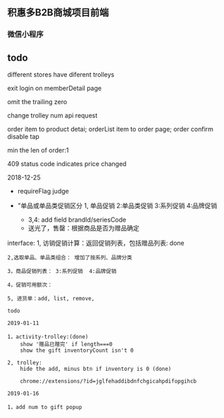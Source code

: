 ## 积惠多B2B商城项目前端

### 微信小程序

## todo

different stores have diferent trolleys

exit login on memberDetail page

omit the trailing zero

change trolley num api request

order item to product detai; orderList item to order page; order confirm disable tap

min the len of order:1

409 status code indicates price changed

2018-12-25

- requireFlag judge

- "单品或单品类促销区分
1, 单品促销   2:单品类促销 3:系列促销  4:品牌促销   
    - 3,4: add field brandId/seriesCode
    - 送光了，售罄：根据商品是否为赠品确定

interface:
    1, 访销促销计算：返回促销列表，包括赠品列表: done

    2,选取单品、单品类组合： 增加了按系列、品牌分类

    3，商品促销列表： 3:系列促销  4:品牌促销

    4，促销可用额次：

    5, 进货单：add, list, remove,

    todo

    2019-01-11

    1，activity-trolley:(done) 
        show '赠品已赠完' if length===0
        show the gift inventoryCount isn't 0

    2, trolley:
        hide the add, minus btn if inventory is 0 (done)

        chrome://extensions/?id=jglfehaddibdnfchgicahpdifopgihcb

    2019-01-16

    1，add num to gift popup